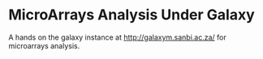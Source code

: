 # MicroArrays Analysis Under Galaxy

A hands on the galaxy instance at http://galaxym.sanbi.ac.za/ for microarrays analysis.